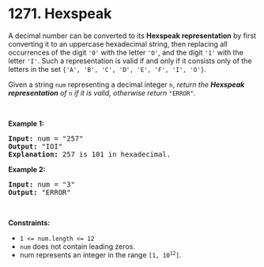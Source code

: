 # 1271. Hexspeak

<p>A decimal number can be converted to its <strong>Hexspeak representation</strong> by first converting it to an uppercase hexadecimal string, then replacing all occurrences of the digit <code>&#39;0&#39;</code> with the letter <code>&#39;O&#39;</code>, and the digit <code>&#39;1&#39;</code> with the letter <code>&#39;I&#39;</code>. Such a representation is valid if and only if it consists only of the letters in the set <code>{&#39;A&#39;, &#39;B&#39;, &#39;C&#39;, &#39;D&#39;, &#39;E&#39;, &#39;F&#39;, &#39;I&#39;, &#39;O&#39;}</code>.</p>

<p>Given a string <code>num</code> representing a decimal integer <code>n</code>, <em>return the <strong>Hexspeak representation</strong> of </em><code>n</code><em> if it is valid, otherwise return </em><code>&quot;ERROR&quot;</code>.</p>

<p>&nbsp;</p>
<p><strong class="example">Example 1:</strong></p>

<pre>
<strong>Input:</strong> num = &quot;257&quot;
<strong>Output:</strong> &quot;IOI&quot;
<strong>Explanation:</strong> 257 is 101 in hexadecimal.
</pre>

<p><strong class="example">Example 2:</strong></p>

<pre>
<strong>Input:</strong> num = &quot;3&quot;
<strong>Output:</strong> &quot;ERROR&quot;
</pre>

<p>&nbsp;</p>
<p><strong>Constraints:</strong></p>

<ul>
	<li><code>1 &lt;= num.length &lt;= 12</code></li>
	<li><code>num</code> does not contain leading zeros.</li>
	<li>num represents an integer in the range <code>[1, 10<sup>12</sup>]</code>.</li>
</ul>
